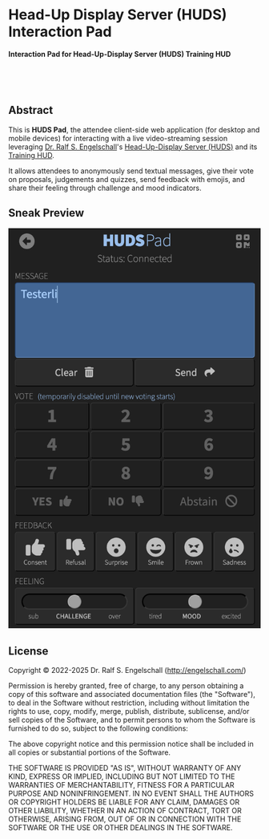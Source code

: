 
Head-Up Display Server (HUDS) Interaction Pad
=============================================

**Interaction Pad for Head-Up-Display Server (HUDS) Training HUD**

<p/>
<img src="https://nodei.co/npm/huds-pad.png?downloads=true&stars=true" alt=""/>

<p/>
<img src="https://david-dm.org/rse/huds-pad.png" alt=""/>

Abstract
--------

This is **HUDS Pad**, the attendee client-side web application
(for desktop and mobile devices) for interacting with a live video-streaming session
leveraging [Dr. Ralf S. Engelschall](https://engelschall.com)'s
[Head-Up-Display Server (HUDS)](https://github.com/rse/huds) and its
[Training HUD](https://github.com/rse/huds-hud-training).

It allows attendees to anonymously send textual messages, give their
vote on proposals, judgements and quizzes, send feedback with emojis,
and share their feeling through challenge and mood indicators.

Sneak Preview
-------------

![Screenshot](screenshot.png)

License
-------

Copyright &copy; 2022-2025 Dr. Ralf S. Engelschall (http://engelschall.com/)

Permission is hereby granted, free of charge, to any person obtaining
a copy of this software and associated documentation files (the
"Software"), to deal in the Software without restriction, including
without limitation the rights to use, copy, modify, merge, publish,
distribute, sublicense, and/or sell copies of the Software, and to
permit persons to whom the Software is furnished to do so, subject to
the following conditions:

The above copyright notice and this permission notice shall be included
in all copies or substantial portions of the Software.

THE SOFTWARE IS PROVIDED "AS IS", WITHOUT WARRANTY OF ANY KIND,
EXPRESS OR IMPLIED, INCLUDING BUT NOT LIMITED TO THE WARRANTIES OF
MERCHANTABILITY, FITNESS FOR A PARTICULAR PURPOSE AND NONINFRINGEMENT.
IN NO EVENT SHALL THE AUTHORS OR COPYRIGHT HOLDERS BE LIABLE FOR ANY
CLAIM, DAMAGES OR OTHER LIABILITY, WHETHER IN AN ACTION OF CONTRACT,
TORT OR OTHERWISE, ARISING FROM, OUT OF OR IN CONNECTION WITH THE
SOFTWARE OR THE USE OR OTHER DEALINGS IN THE SOFTWARE.

